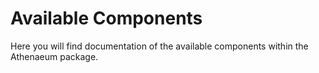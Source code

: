 # Available Components

Here you will find documentation of the available components within the Athenaeum package.
